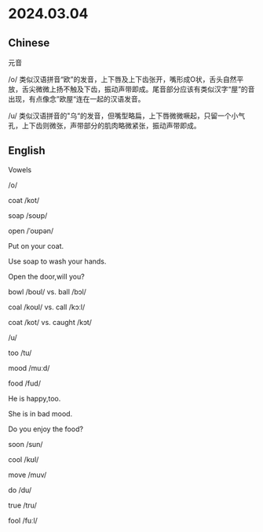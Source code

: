 # 2024.03.04
## Chinese
元音

/o/ 类似汉语拼音“欧”的发音，上下唇及上下齿张开，嘴形成O状，舌头自然平放，舌尖微微上扬不触及下齿，振动声带即成。尾音部分应该有类似汉字“屋”的音出现，有点像念”欧屋“连在一起的汉语发音。

/u/ 类似汉语拼音的"乌“的发音，但嘴型略扁，上下唇微微噘起，只留一个小气孔，上下齿则微张，声带部分的肌肉略微紧张，振动声带即成。

## English
Vowels

/o/

coat /kot/

soap  /soʊp/

open  /ˈoʊpən/

Put on your coat.

Use soap to wash your hands.

Open the door,will you?

bowl /boʊl/ vs. ball  /bɔl/

coal /koʊl/ vs. call /kɔːl/

coat  /kot/ vs. caught /kɔt/

/u/

too /tu/

mood /muːd/

food  /fud/

He is happy,too.

She is in bad mood.

Do you enjoy the food?

soon  /sun/

cool /kʊl/

move /muv/

do  /du/

true /tru/

fool  /fuːl/



